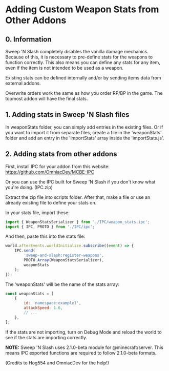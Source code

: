 # Adding Custom Weapon Stats from Other Addons

## 0. Information

Sweep 'N Slash completely disables the vanilla damage mechanics. Because of this, it is necessary to pre-define stats for the weapons to function correctly. This also means you can define any stats for any item, even if the item is not intended to be used as a weapon.

Existing stats can be defined internally and/or by sending items data from external addons.

Overwrite orders work the same as how you order RP/BP in the game. The topmost addon will have the final stats.

## 1. Adding stats in Sweep 'N Slash files

In weaponStats folder, you can simply add entries in the existing files. Or if you want to import it from separate files, create a file in the 'weaponStats' folder and add an entry in the 'importStats' array inside the 'importStats.js'.

## 2. Adding stats from other addons

First, install IPC for your addon from this website:
https://github.com/OmniacDev/MCBE-IPC

Or you can use the IPC built for Sweep 'N Slash if you don't know what you're doing. (IPC.zip)

Extract the zip file into scripts folder. After that, make a file or use an already existing file to define your stats on.

In your stats file, import these:

```javascript
import { WeaponStatsSerializer } from './IPC/weapon_stats.ipc';
import { IPC, PROTO } from './IPC/ipc';
```

And then, paste this into the stats file:

```javascript
world.afterEvents.worldInitialize.subscribe((event) => {
    IPC.send(
        'sweep-and-slash:register-weapons',
        PROTO.Array(WeaponStatsSerializer),
        weaponStats
    );
});
```

The 'weaponStats' will be the name of the stats array:

```javascript
const weaponStats = [
    {
        id: 'namespace:example1',
        attackSpeed: 1.6,
        // ...
    },
];
```

If the stats are not importing, turn on Debug Mode and reload the world to see if the stats are importing correctly.

**NOTE:** Sweep 'N Slash uses 2.1.0-beta module for @minecraft/server. This means IPC exported functions are required to follow 2.1.0-beta formats.

(Credits to Hog554 and OmniacDev for the help!)
